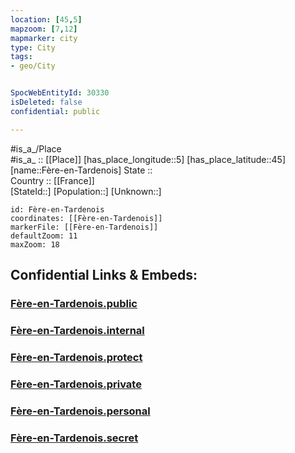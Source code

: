 ```yaml
---
location: [45,5] 
mapzoom: [7,12] 
mapmarker: city 
type: City
tags:
- geo/City


SpocWebEntityId: 30330
isDeleted: false
confidential: public

---
```

#is_a_/Place  
#is_a_ :: [[Place]] 
[has_place_longitude::5] 
[has_place_latitude::45] 
[name::Fère-en-Tardenois] 
State ::  
Country :: [[France]]  
[StateId::] 
[Population::] 
[Unknown::] 


```leaflet
id: Fère-en-Tardenois
coordinates: [[Fère-en-Tardenois]] 
markerFile: [[Fère-en-Tardenois]] 
defaultZoom: 11 
maxZoom: 18
```


## Confidential Links & Embeds: 

### [Fère-en-Tardenois.public](/_public/\Earth\Continent\Europe\Europe~West\France\regions~France\Auvergne-Rhône-Alpes\departments~Auvergne-Rhône-Alpes\Drôme\communes~Drôme\Valence\cities~ValenceFère-en-Tardenois.public.md) 

### [Fère-en-Tardenois.internal](/_internal/\Earth\Continent\Europe\Europe~West\France\regions~France\Auvergne-Rhône-Alpes\departments~Auvergne-Rhône-Alpes\Drôme\communes~Drôme\Valence\cities~ValenceFère-en-Tardenois.internal.md) 

### [Fère-en-Tardenois.protect](/_protect/\Earth\Continent\Europe\Europe~West\France\regions~France\Auvergne-Rhône-Alpes\departments~Auvergne-Rhône-Alpes\Drôme\communes~Drôme\Valence\cities~ValenceFère-en-Tardenois.protect.md) 

### [Fère-en-Tardenois.private](/_private/\Earth\Continent\Europe\Europe~West\France\regions~France\Auvergne-Rhône-Alpes\departments~Auvergne-Rhône-Alpes\Drôme\communes~Drôme\Valence\cities~ValenceFère-en-Tardenois.private.md) 

### [Fère-en-Tardenois.personal](/_personal/\Earth\Continent\Europe\Europe~West\France\regions~France\Auvergne-Rhône-Alpes\departments~Auvergne-Rhône-Alpes\Drôme\communes~Drôme\Valence\cities~ValenceFère-en-Tardenois.personal.md) 

### [Fère-en-Tardenois.secret](/_secret/\Earth\Continent\Europe\Europe~West\France\regions~France\Auvergne-Rhône-Alpes\departments~Auvergne-Rhône-Alpes\Drôme\communes~Drôme\Valence\cities~ValenceFère-en-Tardenois.secret.md)

